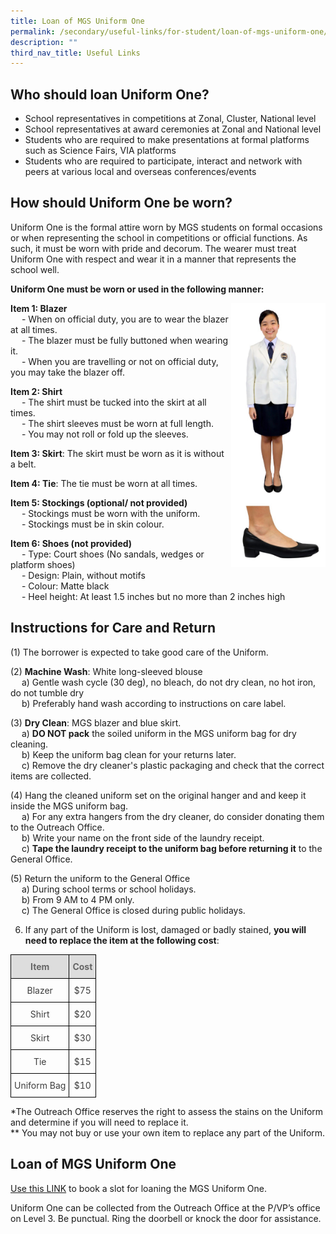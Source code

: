 ```yaml
---
title: Loan of MGS Uniform One
permalink: /secondary/useful-links/for-student/loan-of-mgs-uniform-one/
description: ""
third_nav_title: Useful Links
---
```

## Who should loan Uniform One?
*   School representatives in competitions at Zonal, Cluster, National level
*   School representatives at award ceremonies at Zonal and National level
*   Students who are required to make presentations at formal platforms such as Science Fairs, VIA platforms
*   Students who are required to participate, interact and network with peers at various local and overseas conferences/events


## How should Uniform One be worn?
Uniform One is the formal attire worn by MGS students on formal occasions or when representing the school in competitions or official functions. As such, it must be worn with pride and decorum. The wearer must treat Uniform One with respect and wear it in a manner that represents the school well.

**Uniform One must be worn or used in the following manner:**

<img src="/images/Secondary/uniform-one.jpg" style="width:30%" align="right">

**Item 1: Blazer**
<br>  - When on official duty, you are to wear the blazer at all times.
<br>  - The blazer must be fully buttoned when wearing it. 
<br>  - When you are travelling or not on official duty, you may take the blazer off.  


**Item 2: Shirt**
<br>  - The shirt must be tucked into the skirt at all times.
<br>  - The shirt sleeves must be worn at full length.
<br>  - You may not roll or fold up the sleeves.  


**Item 3: Skirt**: The skirt must be worn as it is without a belt.  
      
    
**Item 4: Tie**: The tie must be worn at all times.  
      
    
**Item 5: Stockings (optional/ not provided)**
<br>  - Stockings must be worn with the uniform.
<br>  - Stockings must be in skin colour.  
    

**Item 6: Shoes (not provided)**
<br>  - Type: Court shoes (No sandals, wedges or platform shoes)
<br>  - Design: Plain, without motifs
<br>  - Colour: Matte black
<br>  - Heel height: At least 1.5 inches but no more than 2 inches high


## Instructions for Care and Return

(1) The borrower is expected to take good care of the Uniform.  


(2) **Machine Wash**: White long-sleeved blouse
<br>  a) Gentle wash cycle (30 deg), no bleach, do not dry clean, no hot iron, do not tumble dry
<br>  b) Preferably hand wash according to instructions on care label.


(3) **Dry Clean**: MGS blazer and blue skirt.
<br>  a) **DO NOT pack** the soiled uniform in the MGS uniform bag for dry cleaning.
<br>  b) Keep the uniform bag clean for your returns later.
<br>  c) Remove the dry cleaner's plastic packaging and check that the correct items are collected.


(4) Hang the cleaned uniform set on the original hanger and and keep it inside the MGS uniform bag. 
<br>  a) For any extra hangers from the dry cleaner, do consider donating them to the Outreach Office.
<br>  b) Write your name on the front side of the laundry receipt. 
<br>  c) **Tape the laundry receipt to the uniform bag before returning it** to the General Office.


(5) Return the uniform to the General Office 
<br>  a) During school terms or school holidays.
<br>  b) From 9 AM to 4 PM only. 
<br>  c) The General Office is closed during public holidays.


6. If any part of the Uniform is lost, damaged or badly stained, **you will need to replace the item at the following cost**:

<style type="text/css">
.tg  {border-collapse:collapse;border-spacing:0;}
.tg td{border-color:black;border-style:solid;border-width:1px;
  overflow:hidden;padding:10px 5px;word-break:normal;}
.tg th{border-color:black;border-style:solid;border-width:1px;font-weight:normal;overflow:hidden;padding:10px 5px;word-break:normal;}
.tg .tg-5hwe{color:#3D3D3D;text-align:center;vertical-align:middle}
.tg .tg-feqv{background-color:#DDD;color:#666;font-weight:bold;text-align:center;vertical-align:middle}
</style>
<table class="tg">
<thead>
  <tr>
    <th class="tg-feqv"><span style="color:#666;background-color:#DDD">Item</span></th>
    <th class="tg-feqv"><span style="color:#666;background-color:#DDD">Cost</span></th>
  </tr>
</thead>
<tbody>
  <tr>
    <td class="tg-5hwe">Blazer</td>
    <td class="tg-5hwe">$75</td>
  </tr>
  <tr>
    <td class="tg-5hwe">Shirt</td>
    <td class="tg-5hwe">$20</td>
  </tr>
  <tr>
    <td class="tg-5hwe">Skirt</td>
    <td class="tg-5hwe">$30</td>
  </tr>
  <tr>
    <td class="tg-5hwe">Tie</td>
    <td class="tg-5hwe">$15</td>
  </tr>
  <tr>
    <td class="tg-5hwe">Uniform Bag</td>
    <td class="tg-5hwe">$10</td>
  </tr>
</tbody>
</table>

*The Outreach Office reserves the right to assess the stains on the Uniform and determine if you will need to replace it.  <br>
** You may not buy or use your own item to replace any part of the Uniform.


## Loan of MGS Uniform One
  
[Use this LINK](https://docs.google.com/forms/d/e/1FAIpQLScu6bQdz1x6gAo8xruDzLvMOLrFg-Nq_Ws3eYHdJhVAWzZ7XA/viewform) to book a slot for loaning the MGS Uniform One.  
  
Uniform One can be collected from the Outreach Office at the P/VP’s office on Level 3. Be punctual. Ring the doorbell or knock the door for assistance.